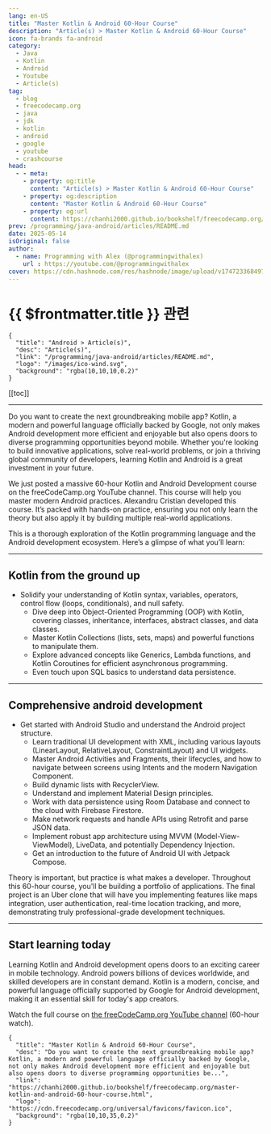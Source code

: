 ```yaml
---
lang: en-US
title: "Master Kotlin & Android 60-Hour Course"
description: "Article(s) > Master Kotlin & Android 60-Hour Course"
icon: fa-brands fa-android
category:
  - Java
  - Kotlin
  - Android
  - Youtube
  - Article(s)
tag:
  - blog
  - freecodecamp.org
  - java
  - jdk
  - kotlin
  - android
  - google
  - youtube
  - crashcourse
head:
  - - meta:
    - property: og:title
      content: "Article(s) > Master Kotlin & Android 60-Hour Course"
    - property: og:description
      content: "Master Kotlin & Android 60-Hour Course"
    - property: og:url
      content: https://chanhi2000.github.io/bookshelf/freecodecamp.org/master-kotlin-and-android-60-hour-course.html
prev: /programming/java-android/articles/README.md
date: 2025-05-14
isOriginal: false
author:
  - name: Programming with Alex (@programmingwithalex)
    url : https://youtube.com/@programmingwithalex
cover: https://cdn.hashnode.com/res/hashnode/image/upload/v1747233684976/019ffd11-b74c-437d-815f-857ab3465317.png
---
```


# {{ $frontmatter.title }} 관련

```component VPCard
{
  "title": "Android > Article(s)",
  "desc": "Article(s)",
  "link": "/programming/java-android/articles/README.md",
  "logo": "/images/ico-wind.svg",
  "background": "rgba(10,10,10,0.2)"
}
```

[[toc]]

---

<SiteInfo
  name="Master Kotlin & Android 60-Hour Course"
  desc="Do you want to create the next groundbreaking mobile app? Kotlin, a modern and powerful language officially backed by Google, not only makes Android development more efficient and enjoyable but also opens doors to diverse programming opportunities be..."
  url="https://freecodecamp.org/news/master-kotlin-and-android-60-hour-course"
  logo="https://cdn.freecodecamp.org/universal/favicons/favicon.ico"
  preview="https://cdn.hashnode.com/res/hashnode/image/upload/v1747233684976/019ffd11-b74c-437d-815f-857ab3465317.png"/>

Do you want to create the next groundbreaking mobile app? Kotlin, a modern and powerful language officially backed by Google, not only makes Android development more efficient and enjoyable but also opens doors to diverse programming opportunities beyond mobile. Whether you're looking to build innovative applications, solve real-world problems, or join a thriving global community of developers, learning Kotlin and Android is a great investment in your future.

We just posted a massive 60-hour Kotlin and Android Development course on the freeCodeCamp.org YouTube channel. This course will help you master modern Android practices. Alexandru Cristian developed this course. It’s packed with hands-on practice, ensuring you not only learn the theory but also apply it by building multiple real-world applications.

This is a thorough exploration of the Kotlin programming language and the Android development ecosystem. Here’s a glimpse of what you’ll learn:

---

## Kotlin from the ground up

- Solidify your understanding of Kotlin syntax, variables, operators, control flow (loops, conditionals), and null safety.
  - Dive deep into Object-Oriented Programming (OOP) with Kotlin, covering classes, inheritance, interfaces, abstract classes, and data classes.
  - Master Kotlin Collections (lists, sets, maps) and powerful functions to manipulate them.
  - Explore advanced concepts like Generics, Lambda functions, and Kotlin Coroutines for efficient asynchronous programming.
  - Even touch upon SQL basics to understand data persistence.

---

## Comprehensive android development

- Get started with Android Studio and understand the Android project structure.
  - Learn traditional UI development with XML, including various layouts (LinearLayout, RelativeLayout, ConstraintLayout) and UI widgets.
  - Master Android Activities and Fragments, their lifecycles, and how to navigate between screens using Intents and the modern Navigation Component.
  - Build dynamic lists with RecyclerView.
  - Understand and implement Material Design principles.
  - Work with data persistence using Room Database and connect to the cloud with Firebase Firestore.
  - Make network requests and handle APIs using Retrofit and parse JSON data.
  - Implement robust app architecture using MVVM (Model-View-ViewModel), LiveData, and potentially Dependency Injection.
  - Get an introduction to the future of Android UI with Jetpack Compose.

Theory is important, but practice is what makes a developer. Throughout this 60-hour course, you'll be building a portfolio of applications. The final project is an Uber clone that will have you implementing features like maps integration, user authentication, real-time location tracking, and more, demonstrating truly professional-grade development techniques.

---

## Start learning today

Learning Kotlin and Android development opens doors to an exciting career in mobile technology. Android powers billions of devices worldwide, and skilled developers are in constant demand. Kotlin is a modern, concise, and powerful language officially supported by Google for Android development, making it an essential skill for today's app creators.

Watch the full course on [<VPIcon icon="fa-brands fa-youtube"/>the freeCodeCamp.org YouTube channel](https://youtu.be/blKkRoZPxLc) (60-hour watch).

<VidStack src="youtube/blKkRoZPxLc" />

<!-- TODO: add ARTICLE CARD -->
```component VPCard
{
  "title": "Master Kotlin & Android 60-Hour Course",
  "desc": "Do you want to create the next groundbreaking mobile app? Kotlin, a modern and powerful language officially backed by Google, not only makes Android development more efficient and enjoyable but also opens doors to diverse programming opportunities be...",
  "link": "https://chanhi2000.github.io/bookshelf/freecodecamp.org/master-kotlin-and-android-60-hour-course.html",
  "logo": "https://cdn.freecodecamp.org/universal/favicons/favicon.ico",
  "background": "rgba(10,10,35,0.2)"
}
```
